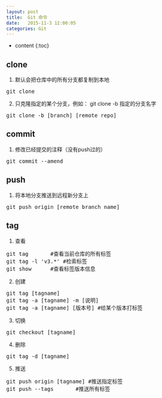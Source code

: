 ```yaml
---
layout: post
title:  Git 命令
date:   2015-11-3 12:00:05
categories: Git
---
```


* content
{:toc}

## clone

1. 默认会把仓库中的所有分支都复制到本地

<pre>
git clone
</pre>

2. 只克隆指定的某个分支，例如： git clone -b 指定的分支名字

<pre>
git clone -b [branch] [remote_repo]
</pre>

## commit

1. 修改已经提交的注释（没有push过的）

<pre>
git commit --amend
</pre>

## push

1. 将本地分支推送到远程新分支上

<pre>
git push origin [remote_branch_name]
</pre>

## tag

1. 查看

<pre>
git tag 	  #查看当前仓库的所有标签
git tag -l 'v3.*' #检索标签
git show	  #查看标签版本信息
</pre>

2. 创建

<pre>
git tag [tagname]
git tag -a [tagname] -m [说明]
git tag -a [tagname] [版本号] #给某个版本打标签
</pre>

3. 切换

<pre>
git checkout [tagname]
</pre>

4. 删除

<pre>
git tag -d [tagname]
</pre>

5. 推送

<pre>
git push origin [tagname] #推送指定标签
git push --tags		  #推送所有标签
</pre>

